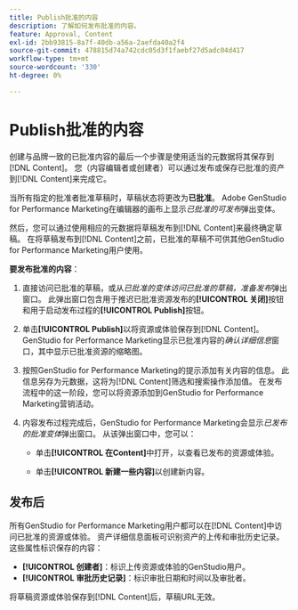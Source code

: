 ```yaml
---
title: Publish批准的内容
description: 了解如何发布批准的内容。
feature: Approval, Content
exl-id: 2bb93815-8a7f-40db-a56a-2aefda40a2f4
source-git-commit: 478815d74a742cdc05d3f1faebf27d5adc04d417
workflow-type: tm+mt
source-wordcount: '330'
ht-degree: 0%

---
```


# Publish批准的内容

创建与品牌一致的已批准内容的最后一个步骤是使用适当的元数据将其保存到[!DNL Content]。 您（内容编辑者或创建者）可以通过发布或保存已批准的资产到[!DNL Content]来完成它。

当所有指定的批准者批准草稿时，草稿状态将更改为&#x200B;**已批准**。 Adobe GenStudio for Performance Marketing在编辑器的画布上显示&#x200B;_已批准的可发布_&#x200B;弹出变体。

然后，您可以通过使用相应的元数据将草稿发布到[!DNL Content]来最终确定草稿。 在将草稿发布到[!DNL Content]之前，已批准的草稿不可供其他GenStudio for Performance Marketing用户使用。

**要发布批准的内容**：

1. 直接访问已批准的草稿，或从&#x200B;_已批准的变体访问已批准的草稿，准备发布_&#x200B;弹出窗口。 此弹出窗口包含用于推迟已批准资源发布的&#x200B;**[!UICONTROL 关闭]**&#x200B;按钮和用于启动发布过程的&#x200B;**[!UICONTROL Publish]**&#x200B;按钮。

1. 单击&#x200B;**[!UICONTROL Publish]**&#x200B;以将资源或体验保存到[!DNL Content]。 GenStudio for Performance Marketing显示已批准内容的&#x200B;_确认详细信息_&#x200B;窗口，其中显示已批准资源的缩略图。

1. 按照GenStudio for Performance Marketing的提示添加有关内容的信息。 此信息另存为元数据，这将为[!DNL Content]筛选和搜索操作添加值。 在发布流程中的这一阶段，您可以将资源添加到GenStudio for Performance Marketing营销活动。

1. 内容发布过程完成后，GenStudio for Performance Marketing会显示&#x200B;_已发布的批准变体_&#x200B;弹出窗口。 从该弹出窗口中，您可以：

   * 单击&#x200B;**[!UICONTROL 在Content]**&#x200B;中打开，以查看已发布的资源或体验。

   * 单击&#x200B;**[!UICONTROL 新建一些内容]**&#x200B;以创建新内容。

## 发布后

所有GenStudio for Performance Marketing用户都可以在[!DNL Content]中访问已批准的资源或体验。 资产详细信息面板可识别资产的上传和审批历史记录。 这些属性标识保存的内容：

* **[!UICONTROL 创建者]**：标识上传资源或体验的GenStudio用户。
* **[!UICONTROL 审批历史记录]**：标识审批日期和时间以及审批者。

将草稿资源或体验保存到[!DNL Content]后，草稿URL无效。

